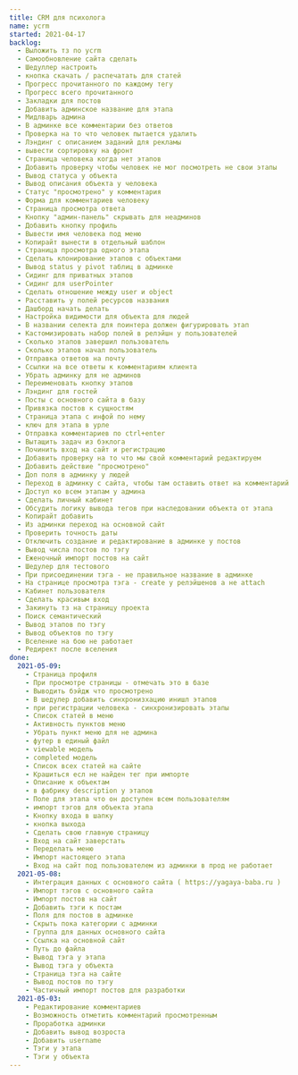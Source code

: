 ```yaml
---
title: CRM для психолога
name: ycrm
started: 2021-04-17
backlog:
  - Выложить тз по ycrm
  - Самообновление сайта сделать
  - Шедуллер настроить
  - кнопка скачать / распечатать для статей
  - Прогресс прочитанного по каждому тегу
  - Прогресс всего прочитанного
  - Закладки для постов
  - Добавить админское название для этапа
  - Мидлварь админа
  - В админке все комментарии без ответов
  - Проверка на то что человек пытается удалить
  - Лэндинг с описанием заданий для рекламы
  - вывести сортировку на фронт
  - Страница человека когда нет этапов
  - Добавить проверку чтобы человек не мог посмотреть не свои этапы
  - Вывод статуса у объекта
  - Вывод описания объекта у человека
  - Статус "просмотрено" у комментария
  - Форма для комментариев человеку
  - Страница просмотра ответа
  - Кнопку "админ-панель" скрывать для неадминов
  - Добавить кнопку профиль
  - Вывести имя человека под меню
  - Копирайт вынести в отдельный шаблон
  - Страница просмотра одного этапа
  - Сделать клонирование этапов с объектами
  - Вывод status у pivot таблиц в админке
  - Сидинг для приватных этапов
  - Сидинг для userPointer
  - Сделать отношение между user и object
  - Расставить у полей ресурсов названия
  - Дашборд начать делать
  - Настройка видимости для объекта для людей
  - В названии селекта для поинтера должен фигурировать этап
  - Кастомизировать набор полей в релэйшн у пользователей
  - Сколько этапов завершил пользователь
  - Сколько этапов начал пользователь
  - Отправка ответов на почту
  - Ссылки на все ответы к комментариям клиента
  - Убрать админку для не админов
  - Переименовать кнопку этапов
  - Лэндинг для гостей
  - Посты с основного сайта в базу
  - Привязка постов к сущностям
  - Страница этапа с инфой по нему
  - ключ для этапа в урле
  - Отправка комментариев по ctrl+enter
  - Вытащить задач из бэклога
  - Починить вход на сайт и регистрацию
  - Добавить проверку на то что мы свой комментарий редактируем
  - Добавить действие "просмотрено"
  - Доп поля в админку у людей
  - Переход в админку с сайта, чтобы там оставить ответ на комментарий
  - Доступ ко всем этапам у админа
  - Сделать личный кабинет
  - Обсудить логику вывода тегов при наследовании объекта от этапа
  - Копирайт добавить
  - Из админки переход на основной сайт
  - Проверить точность даты
  - Отключить создание и редактирование в админке у постов
  - Вывод числа постов по тэгу
  - Еженочный импорт постов на сайт
  - Шедулер для тестового
  - При присоединении тэга - не правильное название в админке
  - На странице просмотра тэга - create у релэйшенов а не attach
  - Кабинет пользователя
  - Сделать красивым вход
  - Закинуть тз на страницу проекта
  - Поиск семантический
  - Вывод этапов по тэгу
  - Вывод объектов по тэгу
  - Вселение на бою не работает
  - Редирект после вселения
done:
  2021-05-09:
    - Страница профиля
    - При просмотре страницы - отмечать это в базе
    - Выводить бэйдж что просмотрено
    - В шедулер добавить синхронизхацию инишл этапов
    - при регистрации человека - синхронизировать этапы
    - Список статей в меню
    - Активность пунктов меню
    - Убрать пункт меню для не админа
    - футер в единый файл
    - viewable модель
    - completed модель
    - Список всех статей на сайте
    - Крашиться есл не найден тег при импорте
    - Описание к объектам
    - в фабрику description у этапов
    - Поле для этапа что он доступен всем пользователям
    - импорт тэгов для объекта этапа
    - Кнопку входа в шапку
    - кнопка выхода
    - Сделать свою главную страницу
    - Вход на сайт заверстать
    - Переделать меню
    - Импорт настоящего этапа
    - Вход на сайт под пользователем из админки в прод не работает
  2021-05-08:
    - Интеграция данных с основного сайта ( https://yagaya-baba.ru )
    - Импорт тэгов с основного сайта
    - Импорт постов на сайт
    - Добавить тэги к постам
    - Поля для постов в админке
    - Скрыть пока категории с админки
    - Группа для данных основного сайта
    - Ссылка на основной сайт
    - Путь до файла
    - Вывод тэга у этапа
    - Вывод тэга у объекта
    - Страница тэга на сайте
    - Вывод постов по тэгу
    - Частичный импорт постов для разработки
  2021-05-03:
    - Редактирование комментариев
    - Возможность отметить комментарий просмотренным
    - Проработка админки
    - Добавить вывод возроста
    - Добавить username
    - Тэги у этапа
    - Тэги у объекта
---
```

